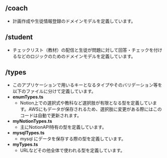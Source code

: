 ## /coach
- 計画作成や生徒情報登録のドメインモデルを定義しています。

## /student
- チェックリスト（教材）の配信と生徒が問題に対して回答・チェックを付けるなどのロジックのためのドメインモデルを定義しています。

## /types
- このアプリケーションで用いるキーとなるタイプやそのバリデーション等を以下のファイルに分けて定義しています。
- **enumTypes.ts**
  - Notion上での選択式や教科など選択肢が有限となる型を定義しています。AWSにもデータが保存されるため、選択肢に変更がある際にはこのコードは自動で更新されます。
- **myNotionTypes.ts**
  - 主にNotionAPI特有の型を定義しています。
- **mysqlTypes.ts**
  - mysql にデータを保存する際の型を定義しています。
- **myTypes.ts**
  - URLなどその他全体で使われる型を定義しています。
